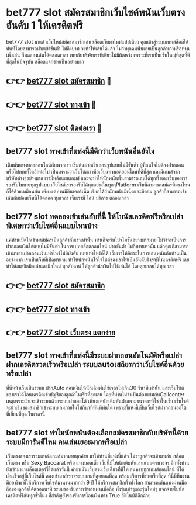 # bet777 slot สมัครสมาชิกเว็บไซต์พนันเว็บตรง อันดับ 1 ให้เครดิตฟรี

bet777 slot มาแล้วเว็บใหม่สมัครสมาชิกเล่นสล็อตเว็บมาใหม่แปปเดียว คุณเข้าสู่ระบบเบทสล็อตได้ทันทีโดยสามารถฝากเข้าขั้นต่ำ ไม่ถึงบาท จะทำให้เล่นได้แล้ว ไม่ว่าทุกคนนั้นเคยเป็นลูกค้าเก่าหรือท่านเพิ่งเล่น ก็ทดลองเล่นได้ตลอดเวลา เบทกับบริษัทเราทีเดียวไม่มีผิดหวัง เพราะที่เราเป็นเว็บใหญ่ที่สุดที่ดีที่สุดในปัจจุบัน สล็อตแจกง่ายเป็นอย่างมาก

## 👉👉 [bet777 slot สมัครสมาชิก](https://bit.ly/3Ckzg5n) 🎰
## 👉👉 [bet777 slot ทางเข้า](https://bit.ly/3Ckzg5n) 🎰
## 👉👉 [bet777 slot ติดต่อเรา](https://bit.ly/3Ckzg5n) 🎰

## bet777 slot ทางเข้าที่แห่งนี้มีดีกว่าเว็บพนันอื่นยังไง
เดิมพันแทงบอลออนไลน์กับพวกเรา เริ่มต้นฝากเงินถอนรูปแบบไม่มีขั้นต่ำ ผู้ที่สนใจไม่ต้องฝากถอนหรือไปเบทที่ใดอีกต่อไป เป็นเพราะว่าเว็บไซต์เราคือเว็บแทงบอลออนไลน์ที่ดีที่สุด และมีเกมส์จากบริษัทต่างๆอย่างมาก เรามีหลักแสนเกมส์ และจะทำให้นักพนันนั้นสามารถเล่นได้ทุกที่ และเว็บของเรารองรับโมบายทุกรูปแบบ เว็บไซต์เรารองรับได้ทุกอย่างในทุกๆPlatform เว็บนี่สามารถสมัครที่ตรงไหนก็ได้ด้วยเหมือนกัน เพียงแต่ท่านมีอินเตอร์เน็ต เรียกได้ว่านักพนันมีเน็ตและมีคอม ลูกค้าก็สามารถเข้าเล่นกับบ่อนเว็บนี้ได้ตลอด ทุกเวลา เว็บเรามี ไลน์ บริการ ตลอดเวลา

## bet777 slot ทดลองเข้าเล่นกับที่นี้ ให้โบนัสเครดิตฟรีหรือเปล่า พิเศษกว่าเว็บไซต์อื่นแบบไหนบ้าง
แค่ท่านเปิดใจเข้ามาสมัครเป็นลูกค้ากับเราเท่านั้น ท่านก็จะรับโปรโมชั่นอย่างมากมาย ไม่ว่าจะเป็นการฝากถอนเงินได้แบบไม่มีขั้นต่ำ ในการเบทสล็อตออนไลน์ ฝากขั้นต่ำ ไม่กี่บาทเท่านั้น แล้วคุณก็สามารถเข้ามาเล่นฝากถอนเงินเท่าไหร่ไม่มีบังคับ เบทเท่าไหร่ก็ได้ เว็บเราให้อิสระในการเล่นพนันกับท่านเป็นอย่างมาก เราเป็นเว็บที่เปิดมานาน ทำให้นักพนันไว้ใจไซต์ของเราให้เป็นอันดับ1 เรามีให้เครดิตฟรี เลยทำให้สมาชิกมือเก่าและมือใหม่ ทุกสัปดาห์ ให้ลูกค้านำเงินไปใช้เล่นได้ โดยคุณถอนได้ทุกเวลา

## 👉👉 [bet777 slot สมัครสมาชิก](https://bit.ly/3Ckzg5n)
## 👉👉 [bet777 slot ทางเข้า](https://bit.ly/3Ckzg5n)
## 👉👉 [bet777 slot เว็บตรง แตกง่าย](https://bit.ly/3Ckzg5n)

## bet777 slot ทางเข้าที่แห่งนี้มีระบบฝากถอนอัตโนมัติหรือเปล่า ฝากเครดิตรวดเร็วหรือเปล่า ระบบautoเสถียรกว่าเว็บไซต์อื่นด้วยหรือเปล่า
ที่นี่หน้าเว็บเป็นระบบ ฝากAuto ถอนเงินให้นักเดิมพันใช้เวลาไม่เกิน30 วินาทีเท่านั้น และเว็บไซต์ของเราได้โอนเครดิตเข้าบัญชีของลูกค้าในเร็วที่สุดเลย โดยที่ท่านไม่จำเป็นต้องแชทกับCallcenter เหตุเพราะเงินจะเข้าระบบด้วยระบบฝากออโต้ เพียงแค่นักเดิมพันฝากตามธนาคารที่โชว์ในเว็บ เว็บไซต์จะนำเงินของสมาชิกเข้าระบบเกมภายในไม่กี่นาทีทันทีทันใด เพราะที่แห่งนี้เป็นเว็บไซต์ฝากถอนออโต้ ที่เยี่ยมที่สุด ในเวลานี้

## bet777 slot ทำไมนักพนันต้องเลือกสมัครสมาชิกกับบริษัทนี้ด้วย ระบบมีการันตีไหม คนเล่นเยอะมากหรือเปล่า
เว็บตรงของเรารวมแหล่งเกมส์มากมายทุกค่าย มาให้ท่านที่แห่งนี้แล้ว ไม่ว่าลูกค้าจะเข้ามาเล่น สล็อตเว็บตรง หรือ Sexy Baccarat หรือ แทงบอลเต็ง เว็บนี้มีให้นักเดิมพันเล่นแบบครบวงจร อีกทั้งท่านยังเข้ามาแทงล็อตเตอร์รี่ได้แล้ววันนี้ ค่ายพนันเว็บตรงเว็บเดียวที่มีให้เล่นครบทุกเกมส์ออนไลน์ ที่ได้เงินเร็วอยู่ที่เว็บไซต์นี้ ลองเข้ามาสำรวจระบบเกมที่สุดยอดที่สุด พร้อมบริการที่รวดเร็วที่สุด ที่นี่มีทีมงานมืออาชีพ ที่ให้บริการเว็บไซต์มานานมากกว่า 9 ปี ให้บริการสมาชิกทั่วทั้งโลก สามารถเล่นแทงผ่านมือถือของลูกค้าได้ตลอดนาที ระบบรองรับการเข้าเล่นผ่านมือถือ ทั้งรุ่นเก่าๆและรุ่นใหม่ๆ แจกจ่ายโบนัสเครดิตฟรีกันทุกชั่วโมง ที่สำคัญยังรองรับการโอนเงินทาง True อัตโนมัติอีกด้วย
